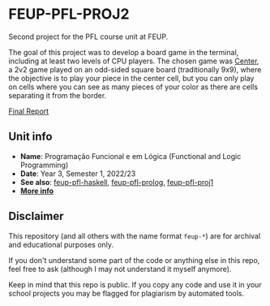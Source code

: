 # FEUP-PFL-PROJ2

Second project for the PFL course unit at FEUP.

The goal of this project was to develop a board game in the terminal, including at least two levels of CPU players.
The chosen game was [Center](https://boardgamegeek.com/boardgame/360905/center), a 2v2 game played on an odd-sided square board (traditionally 9x9), where the objective is to play your piece in the center cell, but you can only play on cells where you can see as many pieces of your color as there are cells separating it from the border.

[Final Report](report/REPORT.md)

## Unit info

- **Name**: Programação Funcional e em Lógica (Functional and Logic Programming)
- **Date**: Year 3, Semester 1, 2022/23
- **See also**: [feup-pfl-haskell](https://github.com/ttoino/feup-pfl-haskell), [feup-pfl-prolog](https://github.com/ttoino/feup-pfl-prolog), [feup-pfl-proj1](https://github.com/ttoino/feup-pfl-proj1)
- [**More info**](https://sigarra.up.pt/feup/ucurr_geral.ficha_uc_view?pv_ocorrencia_id=484434)

## Disclaimer

This repository (and all others with the name format `feup-*`) are for archival and educational purposes only.

If you don't understand some part of the code or anything else in this repo, feel free to ask (although I may not understand it myself anymore).

Keep in mind that this repo is public. If you copy any code and use it in your school projects you may be flagged for plagiarism by automated tools.
